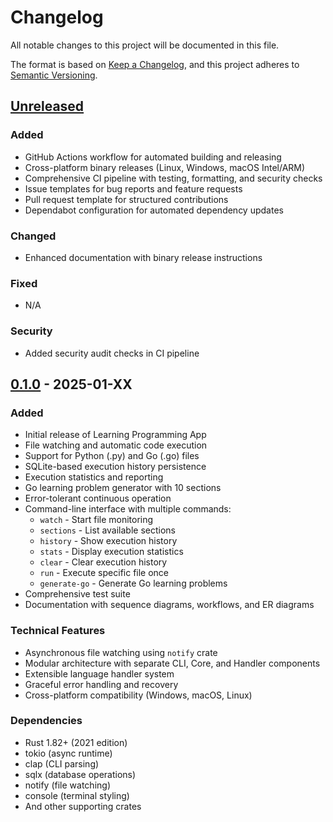 # Changelog

All notable changes to this project will be documented in this file.

The format is based on [Keep a Changelog](https://keepachangelog.com/en/1.0.0/),
and this project adheres to [Semantic Versioning](https://semver.org/spec/v2.0.0.html).

## [Unreleased]

### Added
- GitHub Actions workflow for automated building and releasing
- Cross-platform binary releases (Linux, Windows, macOS Intel/ARM)
- Comprehensive CI pipeline with testing, formatting, and security checks
- Issue templates for bug reports and feature requests
- Pull request template for structured contributions
- Dependabot configuration for automated dependency updates

### Changed
- Enhanced documentation with binary release instructions

### Fixed
- N/A

### Security
- Added security audit checks in CI pipeline

## [0.1.0] - 2025-01-XX

### Added
- Initial release of Learning Programming App
- File watching and automatic code execution
- Support for Python (.py) and Go (.go) files
- SQLite-based execution history persistence
- Execution statistics and reporting
- Go learning problem generator with 10 sections
- Error-tolerant continuous operation
- Command-line interface with multiple commands:
  - `watch` - Start file monitoring
  - `sections` - List available sections
  - `history` - Show execution history
  - `stats` - Display execution statistics
  - `clear` - Clear execution history
  - `run` - Execute specific file once
  - `generate-go` - Generate Go learning problems
- Comprehensive test suite
- Documentation with sequence diagrams, workflows, and ER diagrams

### Technical Features
- Asynchronous file watching using `notify` crate
- Modular architecture with separate CLI, Core, and Handler components
- Extensible language handler system
- Graceful error handling and recovery
- Cross-platform compatibility (Windows, macOS, Linux)

### Dependencies
- Rust 1.82+ (2021 edition)
- tokio (async runtime)
- clap (CLI parsing)
- sqlx (database operations)
- notify (file watching)
- console (terminal styling)
- And other supporting crates

[Unreleased]: https://github.com/your-username/learning-programming-app/compare/v0.1.0...HEAD
[0.1.0]: https://github.com/your-username/learning-programming-app/releases/tag/v0.1.0